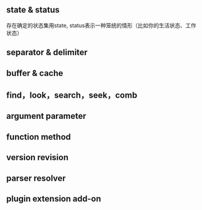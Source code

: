 

## state & status

存在确定的状态集用state, status表示一种笼统的情形（比如你的生活状态、工作状态）



## separator & delimiter



## buffer & cache



## **find，look，search，seek，comb**



## argument parameter



## function method



## version revision



## parser resolver



## plugin extension add-on

